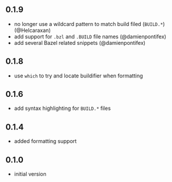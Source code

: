 ## 0.1.9
- no longer use a wildcard pattern to match build filed (`BUILD.*`) (@Helcaraxan)
- add support for `.bzl` and `.BUILD` file names (@damienpontifex)
- add several Bazel related snippets (@damienpontifex)

## 0.1.8
- use `which` to try and locate buildifier when formatting

## 0.1.6
- add syntax highlighting for `BUILD.*` files

## 0.1.4
- added formatting support

## 0.1.0
- initial version
